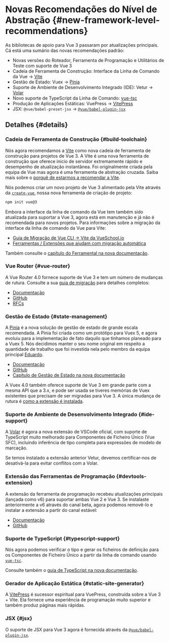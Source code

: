 # Novas Recomendações do Nível de Abstração {#new-framework-level-recommendations}

As bibliotecas de apoio para Vue 3 passaram por atualizações principais. Cá está uma sumário das novas recomendações padrão:

- Novas versões do Roteador, Ferramenta de Programação e Utilitários de Teste com suporte de Vue 3
- Cadeia de Ferramenta de Construção: Interface da Linha de Comando da Vue -> [Vite](https://pt.vitejs.dev/)
- Gestão de Estado: Vuex -> [Pinia](https://pinia-docs-pt.netlify.app/)
- Suporte de Ambiente de Desenvolvimento Integrado (IDE): Vetur -> [Volar](https://marketplace.visualstudio.com/items?itemName=johnsoncodehk.volar)
- Novo suporte de TypeScript da Linha de Comando: [vue-tsc](https://github.com/johnsoncodehk/volar/tree/master/vue-language-tools/vue-tsc)
- Produção de Aplicações Estáticas: VuePress -> [VitePress](https://vitepress.vuejs.org/)
- JSX: `@vue/babel-preset-jsx` -> [`@vue/babel-plugin-jsx`](https://github.com/vuejs/jsx-next)

## Detalhes {#details}

### Cadeia de Ferramenta de Construção {#build-toolchain}

Nós agora recomendamos a [Vite](https://pt.vitejs.dev/) como nova cadeia de ferramenta de construção para projetos de Vue 3. A Vite é uma nova ferramenta de construção que oferece inicio de servidor extremamente rápido e desempenho de atualização instantânea. Foi originalmente criada pela equipa de Vue mas agora é uma ferramenta de abstração cruzada. Saiba mais sobre o [porquê de estarmos a recomendar a Vite](https://pt.vitejs.dev/guide/why).

Nós podemos criar um novo projeto de Vue 3 alimentado pela Vite através da [`create-vue`](https://github.com/vuejs/create-vue), nossa nova ferramenta de criação de projeto:

```sh
npm init vue@3
```

Embora a interface da linha de comando da Vue tem também sido atualizada para suportar a Vue 3, agora está em manutenção e já não é recomendada para novos projetos. Para informações sobre a migração da interface da linha de comando da Vue para Vite:

- [Guia de Migração de Vue CLI -> Vite da VueSchool.io](https://vueschool.io/articles/vuejs-tutorials/how-to-migrate-from-vue-cli-to-vite/)
- [Ferramentas / Extensões que ajudam com migração automática](https://github.com/vitejs/awesome-vite#vue-cli)

Também consulte o [capítulo do Ferramental na nova documentação](https://pt.vuejs.org/guide/scaling-up/tooling).

### Vue Router {#vue-router}

A Vue Router 4.0 fornece suporte de Vue 3 e tem um número de mudanças de rutura. Consulte a sua [guia de migração](https://vue-router-docs-pt.netlify.app/guide/migration/index) para detalhes completos:

- [Documentação](https://vue-router-docs-pt.netlify.app/)
- [GitHub](https://github.com/vuejs/router)
- [RFCs](https://github.com/vuejs/rfcs/pulls?q=is%3Apr+is%3Amerged+label%3Arouter)

### Gestão de Estado {#state-management}

A [Pinia](https://pinia-docs-pt.netlify.app/) é a nova solução de gestão de estado de grande escala recomendada. A Pinia foi criada como um protótipo para Vuex 5, e agora evoluiu para a implementação de fato daquilo que tínhamos planeado para a Vuex 5. Nós decidimos manter o seu nome original em respeito a quantidade de trabalho que foi investida nela pelo membro da equipa principal [Eduardo](https://github.com/posva).

- [Documentação](https://pinia-docs-pt.netlify.app/)
- [GitHub](https://github.com/vuejs/pinia)
- [Capítulo de Gestão de Estado na nova documentação](https://pt.vuejs.org/guide/scaling-up/state-management)

A Vuex 4.0 também oferece suporte de Vue 3 em grande parte com a mesma API que a 3.x, e pode ser usada se tiveres memórias de Vuex existentes que precisam de ser migradas para Vue 3. A única mudança de rutura é [como a extensão é instalada](https://vuex.vuejs.org/guide/migrating-to-4-0-from-3-x#breaking-changes).

### Suporte de Ambiente de Desenvolvimento Integrado {#ide-support}

A [Volar](https://github.com/johnsoncodehk/volar) é agora a nova extensão de VSCode oficial, com suporte de TypeScript muito melhorado para Componentes de Ficheiro Único (Vue SFC), incluindo inferência de tipo completa para expressões de modelo de marcação.

Se temos instalado a extensão anterior Vetur, devemos certificar-nos de desativá-la para evitar conflitos com a Volar.

### Extensão das Ferramentas de Programação {#devtools-extension}

A extensão da ferramenta de programação recebeu atualizações principais (lançada como v6) para suportar ambas Vue 2 e Vue 3. Se instalaste anteriormente a v6 através do canal beta, agora podemos removê-lo e instalar a extensão a partir do canal estável:

- [Documentação](https://devtools.vuejs.org/guide/installation)
- [GitHub](https://github.com/vuejs/devtools)

### Suporte de TypeScript {#typescript-support}

Nós agora podemos verificar o tipo e gerar os ficheiros de definição para os Componentes de Ficheiro Único a partir da linha de comando usando [`vue-tsc`](https://github.com/johnsoncodehk/volar/tree/master/vue-language-tools/vue-tsc).

Consulte também o [guia de TypeScript na nova documentação](https://vuejs.org/guide/typescript/overview).

### Gerador de Aplicação Estática {#static-site-generator}

A [VitePress](https://vitepress.vuejs.org/) é sucessor espiritual para VuePress, construída sobre a Vue 3 + Vite. Ela fornece uma experiência de programação muito superior e também produz páginas mais rápidas.

### JSX {#jsx}

O suporte de JSX para Vue 3 agora é fornecida através da [`@vue/babel-plugin-jsx`](https://github.com/vuejs/babel-plugin-jsx).
